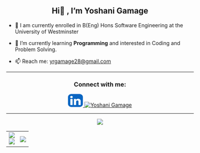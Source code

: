<h2 align="center">Hi👋 , I’m Yoshani Gamage</h2>

- 🤝 I am currently enrolled in B(Eng) Hons Software Engineering at the University of Westminster
  
- 🌱 I’m currently learning **Programming** and interested in Coding and Problem Solving. 
  
- 📫 Reach me: yrgamage28@gmail.com

---

<h3 align="center">Connect with me:</h3>
<p align="center">
<a href="https://www.linkedin.com/in/yoshani-gamage/" target="_blank"><img src="https://github.com/tandpfun/skill-icons/blob/main/icons/LinkedIn.svg" height="35" width="40" />
<a href="https://www.instagram.com/yoshani_gamage?igsh=MTJzNGlidWJrNHNxbA==" target="blank"><img src="https://raw.githubusercontent.com/rahuldkjain/github-profile-readme-generator/master/src/images/icons/Social/instagram.svg" alt="Yoshani Gamage" height="35" width="40" /></a>
</p>

---
<p align="center">
<a href="https://skillicons.dev" target="_blank"><img class="item" src="https://skillicons.dev/icons?i=react,java,spring,html,css,js,nodejs,expressjs,mysql,mongodb,git,php,py,tailwindcss,bootstrap,mui,figma&theme=dark&perline=10"/</a> 
</p>

<table align="center">
  <tr border="none">
    <td width="50%" align="center">
      <img  align="left"  src="https://github-readme-stats.vercel.app/api?username=yrgamage&theme=white&show_icons=true&count_private=true&hide_border=false" />
      <br>
      <img src="https://streak-stats.demolab.com?user=yrgamage&theme=white&hide_border=false" /> 
    </td>
      
   <td width="50%" align="center">
    <img  align="center"  src="https://github-readme-stats.anuraghazra1.vercel.app/api/top-langs/?username=yrgamage&theme=white&hide_border=false&no-bg=true&no-frame=true&langs_count=6"/>
   </td>
  </tr>
</table>
